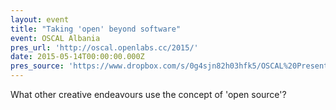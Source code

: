 ```yaml
---
layout: event
title: "Taking 'open' beyond software"
event: OSCAL Albania
pres_url: 'http://oscal.openlabs.cc/2015/'
date: 2015-05-14T00:00:00.000Z
pres_source: 'https://www.dropbox.com/s/0g4sjn82h03hfk5/OSCAL%20Presentation.key?dl=0'
---
```


What other creative endeavours use the concept of 'open source'?
